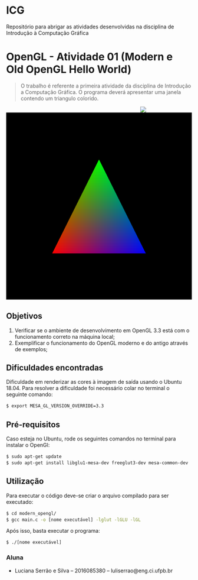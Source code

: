 # ICG
Repositório para abrigar as atividades desenvolvidas na disciplina de Introdução à Computação Gráfica

# OpenGL - Atividade 01 (Modern e Old OpenGL Hello World)

> O trabalho é referente a primeira atividade da disciplina de Introdução a Computação Gráfica. O programa deverá apresentar uma janela contendo um triangulo colorido.


[<img src="https://rawgit.com/eug/awesome-opengl/master/opengl-logo.svg" align="right" width="140">](https://www.opengl.org)
<img src="../images/modern_opengl.png">

## Objetivos
<ol>
    <li>Verificar se o ambiente de desenvolvimento em OpenGL 3.3 está com o funcionamento correto na máquina local;</li>
    <li>Exemplificar o funcionamento do OpenGL moderno e do antigo através de exemplos;</li>
</ol>

## Dificuldades encontradas

Dificuldade em renderizar as cores à imagem de saída usando o Ubuntu 18.04. Para resolver a dificuldade foi necessário colar no terminal o seguinte comando: 

```sh
$ export MESA_GL_VERSION_OVERRIDE=3.3
```
## Pré-requisitos

Caso esteja no Ubuntu, rode os seguintes comandos no terminal para instalar o OpenGl:

```sh
$ sudo apt-get update
$ sudo apt-get install libglu1-mesa-dev freeglut3-dev mesa-common-dev
```

## Utilização

Para executar o código deve-se criar o arquivo compilado para ser executado:

```sh
$ cd modern_opengl/
$ gcc main.c -o [nome executável] -lglut -lGLU -lGL
```

Após isso, basta executar o programa:
```sh
$ ./[nome executável]
```
### Aluna
<ul>
    <li>Luciana Serrão e Silva – 2016085380 – luliserrao@eng.ci.ufpb.br</li>
</ul>
